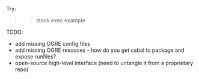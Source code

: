 Try:

>> stack exec example

TODO:
- add missing OGRE config files
- add missing OGRE resouces - how do you get cabal to package and expose runfiles?
- open-source high-level interface (need to  untangle it from a proprietary repo)
